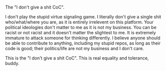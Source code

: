 The "I don't give a shit CoC".

I don't play the stupid virtue signaling game. 
I literally don't give a single shit who/what/where you are, as it is entirely irrelevent on this platform. 
Your political ideologies don't matter to me as it is not my business.
You can be racist or not racist and it doesn't matter the slightest to me. It is extremely immature to attack someone for thinking differently.
I believe anyone should be able to contribute to anything, including my stupid repos, as long as their code is good; their politics/life are not my business and I don't care.


This is the "I don't give a shit CoC". This is real equality and tolerance, buddy.
